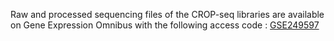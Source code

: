 Raw and processed sequencing files of the CROP-seq libraries are available on Gene Expression Omnibus with the following access code : 
[GSE249597](https://www.ncbi.nlm.nih.gov/geo/query/acc.cgi?acc=GSE249597)

